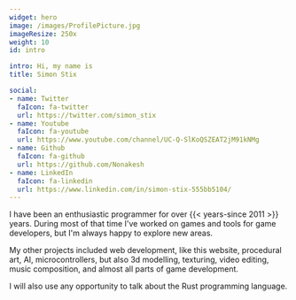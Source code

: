 ```yaml
---
widget: hero
image: /images/ProfilePicture.jpg
imageResize: 250x
weight: 10
id: intro

intro: Hi, my name is
title: Simon Stix

social:
- name: Twitter
  faIcon: fa-twitter
  url: https://twitter.com/simon_stix
- name: Youtube
  faIcon: fa-youtube
  url: https://www.youtube.com/channel/UC-Q-SlKoQSZEAT2jM91kNMg
- name: Github
  faIcon: fa-github
  url: https://github.com/Nonakesh
- name: LinkedIn
  faIcon: fa-linkedin
  url: https://www.linkedin.com/in/simon-stix-555bb5104/
---
```


I have been an enthusiastic programmer for over {{< years-since 2011 >}} years.
During most of that time I've worked on games and tools for game developers, 
but I'm always happy to explore new areas.

My other projects included web development, like this website, procedural art, AI, microcontrollers, 
but also 3d modelling, texturing, video editing, music composition, and almost all parts of game development.

I will also use any opportunity to talk about the Rust programming language.